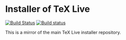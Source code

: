# Installer of TeX Live

[![Build Status](https://travis-ci.org/TeX-Live/installer.svg?branch=master)](https://travis-ci.org/TeX-Live/installer)
[![Build status](https://ci.appveyor.com/api/projects/status/lwjifgemk4xg1lg6?svg=true)](https://ci.appveyor.com/project/norbusan/installer)

This is a mirror of the main TeX Live installer repository.
